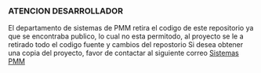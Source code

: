 ### ATENCION DESARROLLADOR
El departamento de sistemas de PMM retira el codigo de este repositorio ya que se encontraba publico, lo cual
no esta permitodo, al proyecto se le a retirado todo el codigo fuente y cambios del repostorio
Si desea obtener una copia del proyecto, favor de contactar al siguiente correo <a href="mailto:sistemas@pmm.com">Sistemas PMM</a>

